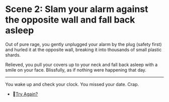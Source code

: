 # Scene 2: Slam your alarm against the opposite wall and fall back asleep

Out of pure rage, you gently unplugged your alarm by the plug (safety first) and hurled it at the opposite wall, breaking it into thousands of small plastic shards.

Relieved, you pull your covers up to your neck and fall back asleep with a smile on your face. Blissfully, as if nothing were happening that day.

---

You wake up and check your clock. You missed your date. Crap.

- 🔄️[Try Again?](./_start-here.md)

